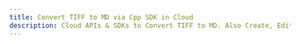 ---title: Convert TIFF to MD via Cpp SDK in Clouddescription: Cloud APIs & SDKs to Convert TIFF to MD. Also Create, Edit & Render Microsoft Word & OpenOffice documents in the Cloud.---